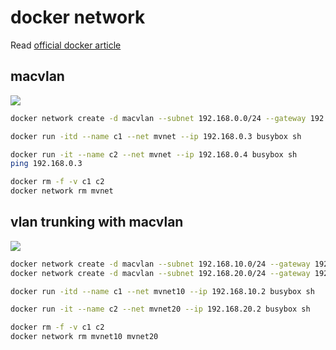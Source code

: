 # docker network
Read [official docker article](https://success.docker.com/article/networking)

## macvlan

![](https://success.docker.com/api/images/.%2Frefarch%2Fnetworking%2Fimages%2Fmacvlanarch.png)

```bash
docker network create -d macvlan --subnet 192.168.0.0/24 --gateway 192.168.0.1 -o parent=eth0 mvnet

docker run -itd --name c1 --net mvnet --ip 192.168.0.3 busybox sh

docker run -it --name c2 --net mvnet --ip 192.168.0.4 busybox sh
ping 192.168.0.3

docker rm -f -v c1 c2
docker network rm mvnet
```

## vlan trunking with macvlan

![](https://success.docker.com/api/images/.%2Frefarch%2Fnetworking%2Fimages%2Ftrunk-macvlan.png)

```bash
docker network create -d macvlan --subnet 192.168.10.0/24 --gateway 192.168.10.1 -o parent=eth0.10 mvnet10
docker network create -d macvlan --subnet 192.168.20.0/24 --gateway 192.168.20.1 -o parent=eth0.20 mvnet20

docker run -itd --name c1 --net mvnet10 --ip 192.168.10.2 busybox sh

docker run -it --name c2 --net mvnet20 --ip 192.168.20.2 busybox sh

docker rm -f -v c1 c2
docker network rm mvnet10 mvnet20
```
